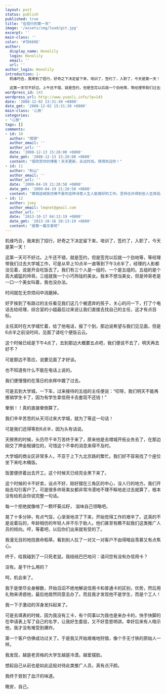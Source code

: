 ```yaml
---
layout: post
status: publish
published: true
title: "在招行的第一天"
image: '/assets/img/load/git.jpg'
excerpt: ''
main-class: ''
color: '#7D669E'
author:
  display_name: Honolily
  login: Honolily
  email: ''
  url: ''
author_login: Honolily
introduction: |-
  机缘巧合，我来到了招行，好奇之下决定留下来，培训了，签约了，入职了，今天是第一天！

  这第一天可不好过。上午还不错，就是签约，但是签完以后就一个劲地等，等经理带我们过去大学城工作，可是从早上10点半一直等到下午3点半了，经理的人影都没见着，说是开会吃饭去了。我们有三个人是一组的，一个是五组的。五组的是个高大威猛的帅哥。三组就我一个小巧玲珑的美女。我本不想当美女，但是帅哥老是一口一个美女叫着，我也没办法。
wordpress_id: 143
wordpress_url: http://www.yuanli.info/?p=143
date: '2008-12-02 23:31:30 +0800'
date_gmt: '2008-12-02 15:31:30 +0800'
main-class: '心旅'
categories:
- "心旅"
tags: []
comments:
- id: 10
  author: "琪琪"
  author_email: ''
  author_url: ''
  date: '2008-12-13 15:28:00 +0800'
  date_gmt: '2008-12-13 15:28:00 +0800'
  content: "很欣赏你的博客！天天更新，永远时尚。琪琪欢迎你！"
- id: 11
  author: "秋山"
  author_email: ''
  author_url: ''
  date: '2009-04-19 21:28:58 +0800'
  date_gmt: '2009-04-19 21:28:58 +0800'
  content: "推销这碗饭仿佛不是你这种诗意人生人能做好的工作。坚持也许得到些人生体验。问候！"
- id: 12
  author: joey
  author_email: lmqnet@gmail.com
  author_url: ''
  date: '2013-10-17 04:13:19 +0800'
  date_gmt: '2013-10-16 20:13:19 +0800'
  content: "是第一篇文章吧"
---
```

机缘巧合，我来到了招行，好奇之下决定留下来，培训了，签约了，入职了，今天是第一天！

这第一天可不好过。上午还不错，就是签约，但是签完以后就一个劲地等，等经理带我们过去大学城工作，可是从早上10点半一直等到下午3点半了，经理的人影都没见着，说是开会吃饭去了。我们有三个人是一组的，一个是五组的。五组的是个高大威猛的帅哥。三组就我一个小巧玲珑的美女。我本不想当美女，但是帅哥老是一口一个美女叫着，我也没办法。

时间就在无奈烦闷中消磨掉。

好歹挨到了有路过的主任看见我们这几个被遗弃的孩子，关心的问一下，打了个电话去给经理，综合室的小姐最后过来说让我们直接去找自己的主任，这才有点目标。

主任其时在大学城忙着，给了他电话，报了个到，那边说希望与我们见见面，但是6点半之前没时间，见面了请吃个便饭云云。

这个时候已经是下午4点了，去到那边大概要五点吧，我们便说不去了，明天再去好不？

可是那边不答应，说要见面了才好谈。

也不知道有什么不能在电话上说的。

我们便慢慢的在落日的余辉中踱了过去。

可是去到大学城，一下车，过来接待的五组的主任便说：&ldquo;哎呀，我们明天不能再推销学生卡了，因为有学生拿信用卡去套现不还钱！&rdquo;

晕倒！！真的直接晕倒算了。

我们辛辛苦苦的从天河过来大学城，就为了等这一句话！

可是我们还得等到6点半，因为头有话说。

天擦黑的时候，头历尽千辛万苦终于来了，原来他是去增城开拓业务去了，在那边刚交了押金租铺位的，可惜这个不幸的消息来得不及时。

大学城的商业区非常多人，不亚于上下九北京路的繁忙。我们好不容易找了个座位坐下来吃木桶饭。

饭罢便挤着出去开工。这个时候天已经完全黑下来了。

这个时候的卡不好卖，设点不好，刚好摆在三角区的中心，没人行的地方。我们开始去勾引客户了。可是很多帅哥美女都非常冷漠地不理不睬地走过去就算了，根本没有给机会你说完整一句话。

每一个拒绝就像啃了一颗坏葵瓜籽， 滋味自己领略吧。

晃了十多分钟，有点气馁，心渐渐地凉了下来，开始觉得工作的艰辛了。这真的不是说着玩的，年龄相仿的年轻人并不乐于助人。他们甚至有瞧不起我们这类推广人员的倾向。哼，等着吧，以后你们出来就有受的了。

我漫无目的地找救命稻草。看到别人拉了一对又一对客户不由得暗自羡慕又有点焦心。

终于，给我碰到了一只死老鼠。我结结巴巴地问：请问您有没有办信用卡？

没有。是干什么用的？

呵，机会来了。

我于是使尽全身解数，开始滔滔不绝地解说信用卡和普通卡的区别，优势，然后用礼物来诱惑他，最后他居然同意去办了。而且我才发现他不是学生，而是个工人！

我一下子激动的浑身发抖起来了。

可是去填表的时候，因为我没有工卡，有个同事以为我也是来办卡的，快手快脚的在申请表上写了自己的名字，让我好生委屈，又不好意思明讲。幸好后来有人暗示他，我才没有难受到爆炸。

第一个客户仿佛成功过关了。于是我又开始艰难地狩猎，像个手无寸铁的原始人一样。

我发现，越是老资格的大学生越是冷漠。越爱摆脸。

想起自己从前也是如此这般对待此类推广人员，真有点汗颜。

我终于尝到了血汗的味道。

晚安，自己。

